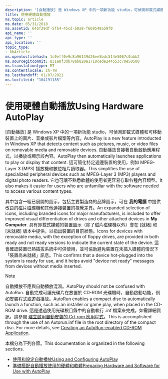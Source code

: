 ```yaml
---
description: '[自動播放] 是 Windows XP 中的一項新功能 studio，可偵測卸載式媒體和可移動裝置上的圖片、音樂或影片檔案等內容。'
title: 使用硬體自動播放
ms.topic: article
ms.date: 05/31/2018
ms.assetid: 64bf29df-5fb4-45cd-b0a8-f669548a59f0
api_name: ''
api_type: ''
api_location: ''
topic_type:
- kbArticle
ms.openlocfilehash: 1c0eff0e9c8a96149d26ee5bdc514e5067c0abb2
ms.sourcegitcommit: 831e8f3db78ab820e1710cede244553c70e50500
ms.translationtype: MT
ms.contentlocale: zh-TW
ms.lasthandoff: 01/07/2021
ms.locfileid: "104191185"
---
```

# <a name="using-hardware-autoplay"></a><span data-ttu-id="15f5d-103">使用硬體自動播放</span><span class="sxs-lookup"><span data-stu-id="15f5d-103">Using Hardware AutoPlay</span></span>

<span data-ttu-id="15f5d-104">[自動播放] 是 Windows XP 中的一項新功能 studio，可偵測卸載式媒體和可移動裝置上的圖片、音樂或影片檔案等內容。</span><span class="sxs-lookup"><span data-stu-id="15f5d-104">AutoPlay is a new feature introducted in Windows XP that detects content such as pictures, music, or video files on removable media and removable devices.</span></span> <span data-ttu-id="15f5d-105">自動播放會接著自動啟動應用程式，以播放或顯示該內容。</span><span class="sxs-lookup"><span data-stu-id="15f5d-105">AutoPlay then automatically launches applications to play or display that content.</span></span> <span data-ttu-id="15f5d-106">這可簡化特定週邊裝置的使用，例如 MPEG-Layer 3 (MP3) 播放機和數位相片讀取器。</span><span class="sxs-lookup"><span data-stu-id="15f5d-106">This simplifies the use of specialized peripheral devices such as MPEG-Layer 3 (MP3) players and digital photo readers.</span></span> <span data-ttu-id="15f5d-107">它也可讓不熟悉軟體的使用者更容易存取各種內容類型。</span><span class="sxs-lookup"><span data-stu-id="15f5d-107">It also makes it easier for users who are unfamiliar with the software needed to access various content types.</span></span>

<span data-ttu-id="15f5d-108">其中包含一組已展開的圖示，包括主要製造商的品牌圖示，可在 **我的電腦** 中提供改良的磁片磁碟機和其他連接裝置的視覺差異。</span><span class="sxs-lookup"><span data-stu-id="15f5d-108">An expanded selection of icons, including branded icons for major manufacturers, is included to offer improved visual differentiation of drives and other attached devices in **My Computer**.</span></span> <span data-ttu-id="15f5d-109">具有卸載式媒體的裝置圖示（除了磁片磁碟機以外）會在 [就緒] 和 [未就緒] 版本中提供，以指出裝置的目前狀態。</span><span class="sxs-lookup"><span data-stu-id="15f5d-109">Icons for devices with removable media, with the exception of floppy drives, are provided in both ready and not ready versions to indicate the current state of the device.</span></span> <span data-ttu-id="15f5d-110">這會確認裝置已熱插拔系統中可供使用，並可協助避免裝置在未插入媒體的情況下「裝置尚未就緒」訊息。</span><span class="sxs-lookup"><span data-stu-id="15f5d-110">This confirms that a device hot-plugged into the system is ready for use, and it helps avoid "device not ready" messages from devices without media inserted.</span></span>

> [!Note]  
> <span data-ttu-id="15f5d-111">自動播放不應與自動播放混淆。</span><span class="sxs-lookup"><span data-stu-id="15f5d-111">AutoPlay should not be confused with AutoRun.</span></span> <span data-ttu-id="15f5d-112">自動完成可讓光碟片在放置於 CD-ROM 光碟機時，自動啟動功能，例如安裝程式或遊戲播放。</span><span class="sxs-lookup"><span data-stu-id="15f5d-112">AutoRun enables a compact disc to automatically launch a function, such as an installer or game play, when placed in the CD-ROM drive.</span></span> <span data-ttu-id="15f5d-113">這是透過使用光碟根目錄中的自動執行 .inf 檔案來完成。如需詳細資訊，請參閱 [建立啟用自動安裝的 Cd-rom 應用程式](autoplay.md)。</span><span class="sxs-lookup"><span data-stu-id="15f5d-113">This is accomplished through the use of an Autorun.inf file in the root directory of the compact disc. For more details, see [Creating an AutoRun-enabled CD-ROM Application](autoplay.md).</span></span>

 

<span data-ttu-id="15f5d-114">本檔分為下列各節。</span><span class="sxs-lookup"><span data-stu-id="15f5d-114">This documentation is organized in the following sections.</span></span>

-   [<span data-ttu-id="15f5d-115">使用和設定自動播放</span><span class="sxs-lookup"><span data-stu-id="15f5d-115">Using and Configuring AutoPlay</span></span>](autoplay2k-using.md)
-   [<span data-ttu-id="15f5d-116">準備搭配自動播放使用的硬體和軟體</span><span class="sxs-lookup"><span data-stu-id="15f5d-116">Preparing Hardware and Software for Use with AutoPlay</span></span>](autoplay2k-using.md)

 

 



